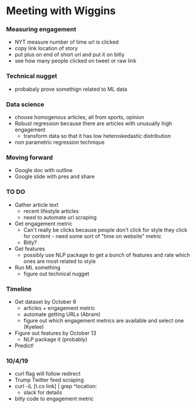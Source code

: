 # Meeting with Wiggins 

### Measuring engagement
- NYT measure number of time url is clicked 
- copy link location of story
- put plus on end of short url and put it on bitly 
- see how many people clicked on tweet or raw link 

### Technical nugget
- probabaly prove somethign related to ML data 

### Data science 
- choose homogenous articles; all from sports, opinion 
- Robust regression because there are articles with unusually high engagement
    - transform data so that it has low heteroskedastic distribution 
- non parametric regression technique 

### Moving forward
- Google doc with outline
- Google slide with pres and share

### TO DO 
- Gather article text
    - recent lifestyle articles
    - need to automate url scraping
- Get engagement metric 
    - Can't really be clicks because people don't click for style they click for content - need some sort of "time on website" metric
    - Bitly? 
- Get features
    - possibly use NLP package to get a bunch of features and rate which ones are most related to style
- Run ML something
    - figure out technical nugget

### Timeline
- Get dataset by October 6
    - articles + engagement metric
    - automate getting URLs (Abram)
    - figure out which engagement metrics are available and select one (Kyelee) 
- Figure out features by October 13
    - NLP package it (probably) 
- Predict! 


### 10/4/19
- curl flag will follow redirect
- Trump Twitter feed scraping 
- curl -iL [t.co link] | grep ^location:
    - slack for details
- bitly code to engagement metric
